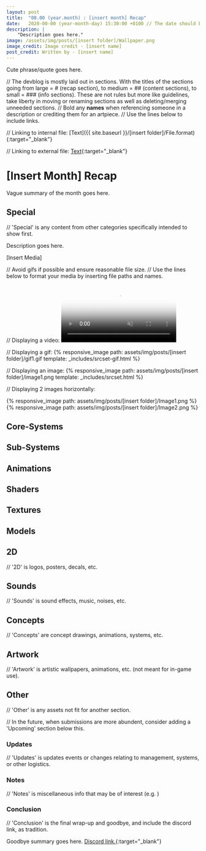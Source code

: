 ```yaml
---
layout: post
title:  "00.00 (year.month) : [insert month] Recap"
date:   2020-00-00 (year-month-day) 15:30:00 +0100 // The date should be the day the devblog is released.
description: |
    "Description goes here."
image: /assets/img/posts/[insert folder]/Wallpaper.png
image_credit: Image credit - [insert name]
post_credit: Written by - [insert name]
---
```


Cute phrase/quote goes here.

// The devblog is mostly laid out in sections. With the titles of the sections going from large = # (recap section), to medium = ## (content sections), to small = ### (info sections). These are not rules but more like guidelines, take liberty in moving or renaming sections as well as deleting/merging unneeded sections.
// Bold any **names** when referencing someone in a description or crediting them for an artpiece.
// Use the lines below to include links.

// Linking to internal file:
[Text]({{ site.baseurl }}/[insert folder]/File.format){:target="_blank"}

// Linking to external file:
[Text](File.Link){:target="_blank"}

# [Insert Month] Recap

Vague summary of the month goes here.

## Special

// 'Special' is any content from other categories specifically intended to show first.

Description goes here.

[Insert Media]

// Avoid gifs if possible and ensure reasonable file size.
// Use the lines below to format your media by inserting file paths and names.

// Displaying a video:
<video autoplay="autoplay" muted loop="loop" poster="{{ site.baseurl }}/assets/img/posts/[insert folder]/VideoThumbnail.png">
  <source src="{{ site.baseurl }}/assets/img/posts/[insert folder]/Video.webm" type="video/webm">
  <source src="{{ site.baseurl }}/assets/img/posts/[insert folder]/Video.mp4" type="video/mp4">
</video>

// Displaying a gif:
{% responsive_image path: assets/img/posts/[insert folder]/gif1.gif template: _includes/srcset-gif.html %}

// Displaying an image:
{% responsive_image path: assets/img/posts/[insert folder]/image1.png template: _includes/srcset.html %}

// Displaying 2 images horizontally:
<div class='horizontal-2' markdown='1'>
{% responsive_image path: assets/img/posts/[insert folder]/Image1.png %}
{% responsive_image path: assets/img/posts/[insert folder]/Image2.png %}
</div>

## Core-Systems

## Sub-Systems

## Animations

## Shaders

## Textures

## Models

## 2D

// '2D' is logos, posters, decals, etc.

## Sounds

// 'Sounds' is sound effects, music, noises, etc.

## Concepts

// 'Concepts' are concept drawings, animations, systems, etc.

## Artwork

// 'Artwork' is artistic wallpapers, animations, etc. (not meant for in-game use).

## Other

// 'Other' is any assets not fit for another section.

// In the future, when submissions are more abundent, consider adding a 'Upcoming' section below this.

### Updates

// 'Updates' is updates events or changes relating to management, systems, or other logistics.

### Notes

// 'Notes' is miscellaneous info that may be of interest (e.g. )

### Conclusion

// 'Conclusion' is the final wrap-up and goodbye, and include the discord link, as tradition.

Goodbye summary goes here. [Discord link.](https://discord.gg/3ny9tdH){:target="_blank"}
